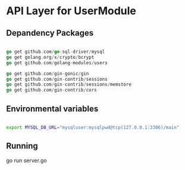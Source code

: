 # API Layer for UserModule

## Depandency Packages
```go

go get github.com/go-sql-driver/mysql
go get golang.org/x/crypto/bcrypt
go get github.com/golang-modules/users

go get github.com/gin-gonic/gin
go get github.com/gin-contrib/sessions
go get github.com/gin-contrib/sessions/memstore
go get github.com/gin-contrib/cors

```

## Environmental variables

```bash

export MYSQL_DB_URL="mysqluser:mysqlpwd@tcp(127.0.0.1:3306)/main"

```

## Running 
go run server.go

